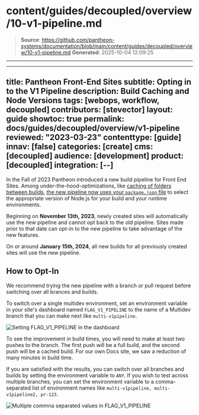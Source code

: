 # content/guides/decoupled/overview/10-v1-pipeline.md

> **Source**: https://github.com/pantheon-systems/documentation/blob/main/content/guides/decoupled/overview/10-v1-pipeline.md
> **Generated**: 2025-10-04 12:09:25

---

---
title: Pantheon Front-End Sites
subtitle: Opting in to the V1 Pipeline
description: Build Caching and Node Versions
tags: [webops, workflow, decoupled]
contributors: [stevector]
layout: guide
showtoc: true
permalink: docs/guides/decoupled/overview/v1-pipeline
reviewed: "2023-03-23"
contenttype: [guide]
innav: [false]
categories: [create]
cms: [decoupled]
audience: [development]
product: [decoupled]
integration: [--]
---

In the Fall of 2023 Pantheon introduced a new build pipeline for Front End Sites.
Among under-the-hood-optimizations, like [caching of folders between builds](/guides/decoupled/overview/manage-settings#build-cache), [the new pipeline now uses your `package.json` file](/guides/decoupled/overview/manage-settings#nodejs-version) to select the appropriate version of Node.js for your build and your runtime environments.

Beginning on **November 13th, 2023**, newly created sites will automatically use the new pipeline and cannot opt back to the old pipeline. Sites made prior to that date can opt-in to the new pipeline to take advantage of the new features.

On or around **January 15th, 2024**, all new builds for all previously created sites will use the new pipeline.

## How to Opt-In

We recommend trying the new pipeline with a branch or pull request before switching over all brances and builds.

To switch over a single multidev environment, set an environment variable in your site's dashboard named `FLAG_V1_PIPELINE` to the name of a Multidev branch that you can make next like `multi-v1pipeline`.

![Setting FLAG_V1_PIPELINE in the dashboard](../../../../images/decoupled/v1-flag.png)

To see the improvement in build times, you will need to make at least two pushes to the branch.
The first push will be a full build, and the second push will be a cached build.
For our own Docs site, we saw a reduction of many minutes in build time.

If you are satisfied with the results, you can switch over all branches and builds by setting the environment variable to `ANY`. If you wish to test across multiple branches, you can set the environment variable to a comma-separated list of environment names like `multi-v1pipeline, multi-v1pipeline2, pr-123`.

![Multiple commna separated values in FLAG_V1_PIPELINE](../../../../images/decoupled/v1-flag-comma.png)
